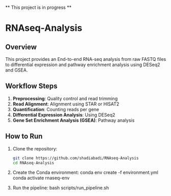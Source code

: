 ** This project is in progress **

# RNAseq-Analysis

## Overview
This project provides an End-to-end RNA-seq analysis from raw FASTQ files to differential expression and pathway enrichment analysis using DESeq2 and GSEA.

## Workflow Steps
1. **Preprocessing**: Quality control and read trimming
2. **Read Alignment**: Alignment using STAR or HISAT2
3. **Quantification**: Counting reads per gene
4. **Differential Expression Analysis**: Using DESeq2
5. **Gene Set Enrichment Analysis (GSEA)**: Pathway analysis

## How to Run
1. Clone the repository:
   ```bash
   git clone https://github.com/shadiabadi/RNAseq-Analysis
   cd RNAseq-Analysis

2. Create the Conda environment:
   conda env create -f environment.yml
   conda activate rnaseq-env

3. Run the pipeline:
   bash scripts/run_pipeline.sh
